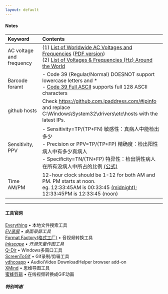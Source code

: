 ```yaml
---
layout: default
---
```


#### Notes

| Keyword      | Contents          |
|:-------------|:------------------|
| AC voltage and frequency | (1) [List of Worldwide AC Voltages and Frequencies](https://www.school-for-champions.com/science/ac_world_volt_freq_list.htm#.Y8tQrnZBw2w)  ([PDF version](https://www.oaktreeproducts.com/img/product/description/List%20of%20Worldwide%20AC%20Voltages.pdf)) <br> (2) [List of Voltages & Frequencies (Hz) Around the World](https://www.generatorsource.com/Voltages_and_Hz_by_Country.aspx) |
| Barcode foramt | - Code 39 (Regular/Normal) DOESNOT support lowercase letters and * <br> - [Code 39 Full ASCII](https://barcodeguide.seagullscientific.com/Content/Symbologies/Code_39_Full_ASCII.htm#:~:text=The%20Code%2039%20-%20Full%20ASCII%20symbology%20is,be%20configured%20to%20perform%20Full%20ASCII%20character%20translations.) supports full 128 ASCII characters |
| github hosts | Check https://github.com.ipaddress.com/#ipinfo and replace C:\Windows\System32\drivers\etc\hosts with the latest IPs. |
| Sensitivity, PPV | - Sensitivity=TP/(TP+FN) 敏感性：真病人中能检出多少 <br> - Precision or PPV=TP/(TP+FP) 精确度：检出阳性病人中有多少真病人 <br> - Specificity=TN/(TN+FP) 特异性：检出阴性病人在所有没病人中所占的比例 [(公式)](https://geekymedics.com/sensitivity-specificity-ppv-and-npv/) |
| Time AM/PM | 12-hour clock should be 1-12 for both AM and PM. PM starts at noon. <br> eg. 12:33:45AM is 00:33:45 <u>(midnight)</u>; 12:33:45PM is 12:33:45 (noon) |

* * *

#### 工具官网
[Everything](https://www.voidtools.com) • 本地文件搜索工具  
_[EV录屏](https://www.ieway.cn/index.html) • 桌面录屏工具_  
[Format Factory(格式工厂)](http://www.pcfreetime.com/) • 音视频转换工具  
_[Inkscape](https://inkscape.org/) • 开源矢量作图工具_  
[Q-Dir](http://q-dir.com/) • Windows多窗口工具  
[ScreenToGif](https://www.screentogif.com/) • Gif录制/剪辑工具  
[vdhcoapp](https://github.com/mi-g/vdhcoapp) • Audio/Video DownloadHelper browser add-on  
[XMind](https://www.xmind.cn/) • 思维导图工具  
[蜜蜂剪辑](https://beecut.cn/video-to-gif-online) • 在线视频转换成GIF动画  

##### 特别鸣谢
